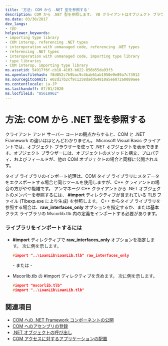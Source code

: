 ```yaml
---
title: '方法: COM から .NET 型を参照する'
description: COM から .NET 型を参照します。 VB クライアントはオブジェクト ブラウザーで .NET オブジェクトを表示できますが、C++ クライアントは \#import ディレクティブを使用して TLB ファイルを参照する必要があります。
ms.date: 03/30/2017
dev_langs:
- cpp
helpviewer_keywords:
- importing type library
- COM interop, referencing .NET types
- interoperation with unmanaged code, referencing .NET types
- referencing .NET types
- interoperation with unmanaged code, importing type library
- type libraries
- COM interop, importing type library
ms.assetid: 54917f6f-cb18-4103-b622-856b55da93f3
ms.openlocfilehash: f8d052c7b9bac9c4bab61ab1950e9e89a7c73912
ms.sourcegitcommit: e02d17b2cf9c1258dadda4810a5e6072a0089aee
ms.contentlocale: ja-JP
ms.lasthandoff: 07/01/2020
ms.locfileid: "85618962"
---
```

# <a name="how-to-reference-net-types-from-com"></a>方法: COM から .NET 型を参照する
クライアント アンド サーバー コードの観点からすると、COM と .NET Framework の違いはほとんどわかりません。 Microsoft Visual Basic クライアントでは、オブジェクト ブラウザーを使って .NET オブジェクトを表示できます。オブジェクト ブラウザーには、オブジェクトのメソッドと構文、プロパティ、およびフィールドが、他の COM オブジェクトの場合と同様に公開されます。  
  
 タイプ ライブラリのインポート処理は、COM タイプ ライブラリにメタデータをエクスポートする場合と同じツールを使用しますが、C++ クライアントの場合の方がやや複雑です。 アンマネージ C++ クライアントから .NET オブジェクトのメンバーを参照するには、 **#import** ディレクティブが含まれている TLB ファイル (Tlbexp.exe により生成) を参照します。 C++ からタイプ ライブラリを参照する場合は、**raw_interfaces_only** オプションを指定するか、または基本クラス ライブラリの Mscorlib.tlb 内の定義をインポートする必要があります。  
  
### <a name="to-import-a-library"></a>ライブラリをインポートするには  
  
- **#import** ディレクティブで **raw_interfaces_only** オプションを指定します。 次に例を示します。  
  
    ```cpp  
    #import "..\LoanLib\LoanLib.tlb" raw_interfaces_only  
    ```  
  
     \- または -  
  
- Mscorlib.tlb の #import ディレクティブを含めます。 次に例を示します。  
  
    ```cpp  
    #import "mscorlib.tlb"  
    #import "..\LoanLib\LoanLib.tlb"  
    ```  
  
## <a name="see-also"></a>関連項目

- [COM への .NET Framework コンポーネントの公開](exposing-dotnet-components-to-com.md)
- [COM へのアセンブリの登録](registering-assemblies-with-com.md)
- [.NET オブジェクトの呼び出し](https://docs.microsoft.com/previous-versions/dotnet/netframework-4.0/8hw8h46b(v=vs.100))
- [COM アクセスに対するアプリケーションの配置](https://docs.microsoft.com/previous-versions/dotnet/netframework-4.0/c2850st8(v=vs.100))
